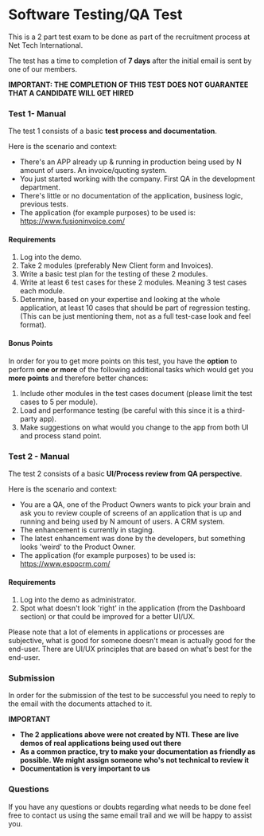 # Software Testing/QA Test

This is a 2 part test exam to be done as part of the recruitment process at Net Tech International.

The test has a time to completion of **7 days** after the initial email is sent by one of our members.

**IMPORTANT: THE COMPLETION OF THIS TEST DOES NOT GUARANTEE THAT A CANDIDATE WILL GET HIRED**

### Test 1- Manual

The test 1 consists of a basic **test process and documentation**.

Here is the scenario and context:
- There's an APP already up & running in production being used by N amount of users. An invoice/quoting system.
- You just started working with the company. First QA in the development department.
- There's little or no documentation of the application, business logic, previous tests.
- The application (for example purposes) to be used is: https://www.fusioninvoice.com/ 

#### Requirements
1. Log into the demo.
2. Take 2 modules (preferably New Client form and Invoices).
3. Write a basic test plan for the testing of these 2 modules.
4. Write at least 6 test cases for these 2 modules. Meaning 3 test cases each module. 
5. Determine, based on your expertise and looking at the whole application, at least 10 cases that should be part of regression testing. (This can be just mentioning them, not as a full test-case look and feel format).

#### Bonus Points
In order for you to get more points on this test, you have the **option** to perform **one or more** of the following additional tasks which would get you **more points** and therefore better chances:

1. Include other modules in the test cases document (please limit the test cases to 5 per module).
2. Load and performance testing (be careful with this since it is a third-party app).
3. Make suggestions on what would you change to the app from both UI and process stand point.


### Test 2 - Manual
The test 2 consists of a basic **UI/Process review from QA perspective**.

Here is the scenario and context:
- You are a QA, one of the Product Owners wants to pick your brain and ask you to review couple of screens of an application that is up and running and being used by N amount of users. A CRM system.
- The enhancement is currently in staging. 
- The latest enhancement was done by the developers, but something looks 'weird' to the Product Owner.
- The application (for example purposes) to be used is: https://www.espocrm.com/

#### Requirements
1. Log into the demo as administrator.
2. Spot what doesn't look 'right' in the application (from the Dashboard section) or that could be improved for a better UI/UX.

Please note that a lot of elements in applications or processes are subjective, what is good for someone doesn't mean is actually good for the end-user. There are UI/UX principles that are based on what's best for the end-user.


### Submission

In order for the submission of the test to be successful you need to reply to the email with the documents attached to it. 


**IMPORTANT**
- **The 2 applications above were not created by NTI. These are live demos of real applications being used out there**
- **As a common practice, try to make your documentation as friendly as possible. We might assign someone who's not technical to review it**
- **Documentation is very important to us**


### Questions
If you have any questions or doubts regarding what needs to be done feel free to contact us using the same email trail and we will be happy to assist you.
